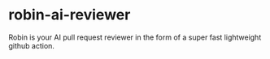 # robin-ai-reviewer
Robin is your AI pull request reviewer in the form of a super fast lightweight github action. 

